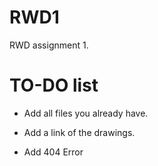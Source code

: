 # RWD1
RWD assignment 1. 

# TO-DO list
- Add all files you already have.
- Add a link of the drawings.

- Add 404 Error
